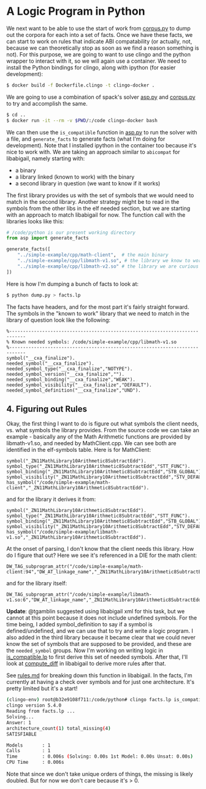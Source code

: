 # A Logic Program in Python

We next want to be able to use the start of work from [corpus.py](corpus.py)
to dump out the corpora for each into a set of facts. Once we have these facts, we can start to work
on rules that indicate ABI compatability (or actually, not, because we can theoretically stop as soon as we find a reason
something is not). For this purpose, we are going to want to use clingo and the
python wrapper to interact with it, so we will again use a container. We need to install
the Python bindings for clingo, along with ipython (for easier development):

```bash
$ docker build -f Dockerfile.clingo -t clingo-docker .
```

We are going to use a combination of spack's solver [asp.py](https://github.com/spack/spack/blob/develop/lib/spack/spack/solver/asp.py)
and [corpus.py](corpus.py) to try and accomplish the same.

```bash
$ cd ..
$ docker run -it --rm -v $PWD/:/code clingo-docker bash
```

We can then use the `is_compatible` function in [asp.py](asp.py) to run the solver
with a file, and `generate_facts` to generate facts (what I'm doing for development).
Note that I installed ipython in the container too because it's nice to work with.
We are taking an approach similar to `abicompat` for libabigail, namely starting
with:

 - a binary
 - a library linked (known to work) with the binary
 - a second library in question (we want to know if it works)

The first library provides us with the set of symbols that we would need to 
match in the second library. Another strategy might be to read in the symbols
from the other libs in the elf needed section, but we are starting with an
approach to match libabigail for now. The function call with the libraries
looks like this:

```python
# /code/python is our present working directory
from asp import generate_facts

generate_facts([
    "../simple-example/cpp/math-client",  # the main binary
    "../simple-example/cpp/libmath-v1.so", # the library we know to work
    "../simple-example/cpp/libmath-v2.so" # the library we are curious about
])
```

Here is how I'm dumping a bunch of facts to look at:

```python
$ python dump.py > facts.lp
```

The facts have headers, and for the most part it's fairly straight forward.
The symbols in the "known to work" library that we need to match in the
library of question look like the following:

```lp
%----------------------------------------------------------------------------
% Known needed symbols: /code/simple-example/cpp/libmath-v1.so
%----------------------------------------------------------------------------
symbol("__cxa_finalize").
needed_symbol("__cxa_finalize").
needed_symbol_type("__cxa_finalize","NOTYPE").
needed_symbol_version("__cxa_finalize","").
needed_symbol_binding("__cxa_finalize","WEAK").
needed_symbol_visibility("__cxa_finalize","DEFAULT").
needed_symbol_definition("__cxa_finalize","UND").
```

## 4. Figuring out Rules

Okay, the first thing I want to do is figure out what symbols the client needs,
vs. what symbols the library provides. From the source code we can take an example -
basically any of the Math Arithmetic functions are provided by libmath-v1.so,
and needed by MathClient.cpp. We can see both are identified in the elf-symbols
table. Here is for MathClient:

```lp
symbol("_ZN11MathLibrary10Arithmetic8SubtractEdd").
symbol_type("_ZN11MathLibrary10Arithmetic8SubtractEdd","STT_FUNC").
symbol_binding("_ZN11MathLibrary10Arithmetic8SubtractEdd","STB_GLOBAL").
symbol_visibility("_ZN11MathLibrary10Arithmetic8SubtractEdd","STV_DEFAULT").
has_symbol("/code/simple-example/math-client","_ZN11MathLibrary10Arithmetic8SubtractEdd").
```

and for the library it derives it from:

```lp
symbol("_ZN11MathLibrary10Arithmetic8SubtractEdd").
symbol_type("_ZN11MathLibrary10Arithmetic8SubtractEdd","STT_FUNC").
symbol_binding("_ZN11MathLibrary10Arithmetic8SubtractEdd","STB_GLOBAL").
symbol_visibility("_ZN11MathLibrary10Arithmetic8SubtractEdd","STV_DEFAULT").
has_symbol("/code/simple-example/libmath-v1.so","_ZN11MathLibrary10Arithmetic8SubtractEdd").
```

At the onset of parsing, I don't know that the client needs this library. How
do I figure that out? Here we see it's referenced in a DIE for the math client:

```lp
DW_TAG_subprogram_attr("/code/simple-example/math-client:94","DW_AT_linkage_name","_ZN11MathLibrary10Arithmetic8SubtractEdd").
```

and for the library itself:

```lp
DW_TAG_subprogram_attr("/code/simple-example/libmath-v1.so:6","DW_AT_linkage_name","_ZN11MathLibrary10Arithmetic8SubtractEdd").
```

**Update**: @tgamblin suggested using libabigail xml for this task, but we cannot
at this point because it does not include undefined symbols. For the time being,
I added symbol_definition to say if a symbol is defined/undefined, and
we can use that to try and write a logic program. I also added in the third library
because it became clear that we could never know the set of symbols that are supposed
to be provided, and these are the `needed_symbol` groups. Now I'm working on writing logic in [is_compatible.lp](is_compatible.lp)
to first derive this set of needed symbols. After that, I'll look at [compute_diff](https://github.com/woodard/libabigail/blob/40aab37cf04214504804ae9fe7b6c7ff4fd1500f/src/abg-comparison.cc#L11031) in libabigail to derive more rules after that.

See [rules.md](rules.md) for breaking down this function in libabigail. In the facts,
I'm currently at having a check over symbols and for just one architecture. It's pretty
limited but it's a start!

```bash
(clingo-env) root@b32e9108f711:/code/python# clingo facts.lp is_compatible.lp 
clingo version 5.4.0
Reading from facts.lp ...
Solving...
Answer: 1
architecture_count(1) total_missing(4)
SATISFIABLE

Models       : 1
Calls        : 1
Time         : 0.006s (Solving: 0.00s 1st Model: 0.00s Unsat: 0.00s)
CPU Time     : 0.006s
```
Note that since we don't take unique orders of things, the missing is likely doubled.
But for now we don't care because it's > 0.
